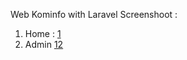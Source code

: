 Web Kominfo with Laravel
Screenshoot :
1. Home :
[1](https://user-images.githubusercontent.com/74265313/160972285-1eb8fffc-3347-4d89-b421-bc262bb702e5.png)
2. Admin
[12](https://user-images.githubusercontent.com/74265313/160972400-504e17f4-3096-4ba4-9b6d-964e7824b415.png)
